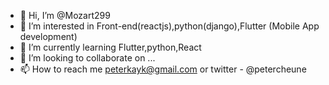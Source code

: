 - 👋 Hi, I’m @Mozart299
- 👀 I’m interested in Front-end(reactjs),python(django),Flutter (Mobile App development)
- 🌱 I’m currently learning Flutter,python,React
- 💞️ I’m looking to collaborate on ...
- 📫 How to reach me peterkayk@gmail.com or twitter - @petercheune

<!---
Mozart299/Mozart299 is a ✨ special ✨ repository because its `README.md` (this file) appears on your GitHub profile.
You can click the Preview link to take a look at your changes.
--->

